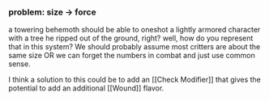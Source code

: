 

### problem: size -> force
a towering behemoth should be able to oneshot a lightly armored character with a tree he ripped out of the ground, right? well, how do you represent that in this system? We should probably assume most critters are about the same size OR we can forget the numbers in combat and just use common sense.

I think a solution to this could be to add an [[Check Modifier]] that gives the potential to add an additional [[Wound]] flavor.
